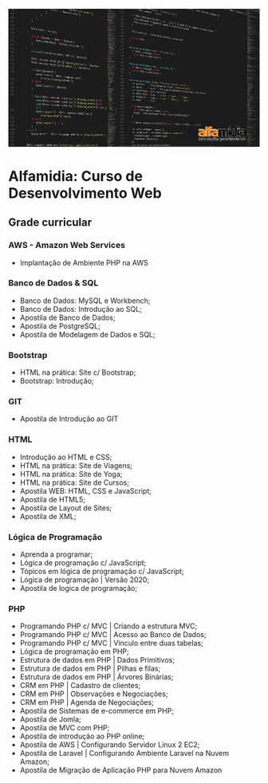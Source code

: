 ![Banner Desenvolvimento Web](img/banner-desenvolvimento-web.webp)

# Alfamidia: Curso de Desenvolvimento Web

## Grade curricular

### AWS - Amazon Web Services

- Implantação de Ambiente PHP na AWS

### Banco de Dados & SQL

- Banco de Dados: MySQL e Workbench;
- Banco de Dados: Introdução ao SQL;
- Apostila de Banco de Dados;
- Apostila de PostgreSQL;
- Apostila de Modelagem de Dados e SQL;

### Bootstrap

- HTML na prática: Site c/ Bootstrap;
- Bootstrap: Introdução;

### GIT

- Apostila de Introdução ao GIT

### HTML

- Introdução ao HTML e CSS;
- HTML na prática: Site de Viagens;
- HTML na prática: Site de Yoga;
- HTML na prática: Site de Cursos;
- Apostila WEB: HTML, CSS e JavaScript;
- Apostila de HTML5;
- Apostila de Layout de Sites;
- Apostila de XML;

### Lógica de Programação

- Aprenda a programar;
- Lógica de programação c/ JavaScript;
- Tópicos em lógica de programação c/ JavaScript;
- Lógica de programação | Versão 2020;
- Apostila de logica de programação;

### PHP

- Programando PHP c/ MVC | Criando a estrutura MVC;
- Programando PHP c/ MVC | Acesso ao Banco de Dados;
- Programando PHP c/ MVC | Vínculo entre duas tabelas;
- Lógica de programação em PHP;
- Estrutura de dados em PHP | Dados Primitivos;
- Estrutura de dados em PHP | Pilhas e filas;
- Estrutura de dados em PHP | Árvores Binárias;
- CRM em PHP | Cadastro de clientes;
- CRM em PHP | Observações e Negociações;
- CRM em PHP | Agenda de Negociações;
- Apostila de Sistemas de e-commerce em PHP;
- Apostila de Jomla;
- Apostila de MVC com PHP;
- Apostila de introdução ao PHP online;
- Apostila de AWS | Configurando Servidor Linux 2 EC2;
- Apostila de Laravel | Configurando Ambiente Laravel na Nuvem Amazon;
- Apostila de Migração de Aplicação PHP para Nuvem Amazon
